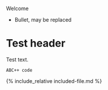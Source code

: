 
Welcome

* Bullet, may be replaced

# Test header

Test text.

    ABC++ code

{% include_relative included-file.md %}
